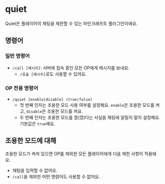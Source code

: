 # quiet
Quiet은 플레이어의 채팅을 제한할 수 있는 마인크래프트 플러그인이에요.
## 명령어
### 일반 명령어
- `/call [메시지]`: 서버에 접속 중인 모든 OP에게 메시지를 보내요.
  - `/호출 [메시지]`로도 사용할 수 있어요.
### OP 전용 명령어
- `/quiet [enable|disable] (true|false)`
  - 첫 번째 인자는 조용한 모드 사용 여부를 설정해요. `enable`은 조용한 모드를 켜고, `disable`은 조용한 모드를 꺼요.
  - 두 번째 인자는 조용한 모드를 켰(껐)다는 사실을 채팅에 알릴지 말지 설정해요. 기본값은 `true`예요.
## 조용한 모드에 대해
조용한 모드가 켜져 있으면 OP를 제외한 모든 플레이어에게 다음 제한 사항이 적용돼요.
- 채팅을 입력할 수 없어요.
- `/call`을 제외한 어떤 명령어도 사용할 수 없어요.
